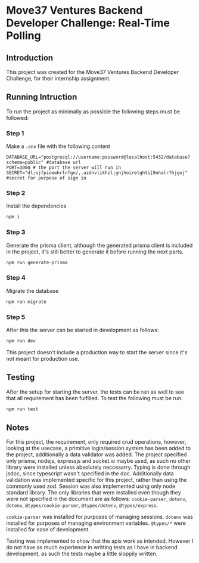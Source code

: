 # Move37 Ventures Backend Developer Challenge: Real-Time Polling
## Introduction
This project was created for the Move37 Ventures Backend Developer Challenge, for their internship assignment.
## Running Intruction
To run the project as minimally as possible the following steps must be followed:
### Step 1
Make a `.env` file with the following content
```env
DATABASE_URL="postgresql://username:password@localhost:5432/database?schema=public" #database url
PORT=3000 # the port the server will run in
SECRET="dl;sjfpioewhrlnfgn/,.azdnvlikhzl;gnjhoiretghti[8ohalrfhjgoj" #secret for purpose of sign in
```
### Step 2
Install the dependencies
```bash
npm i
```
### Step 3
Generate the prisma client, although the generated prisma client is included in the project, it's still better to generate it before running the next parts.
```bash
npm run generate-prisma
```
### Step 4
Migrate the database
```bash
npm run migrate
```
### Step 5
After this the server can be started in development as follows:
```bash
npm run dev
```
This project doesn't include a production way to start the server since it's not meant for production use.

## Testing
After the setup for starting the server, the tests can be ran as well to see that all requirement has been fulfilled. To test the following must be run.
```bash
npm run test
```

## Notes
For this project, the requirement, only required crud operations, however, looking at the usecase, a primitive login/session system has been added to the project, additionally a data validator was added. The project specified only prisma, nodejs, expressjs and socket.io maybe used, as such no other library were installed unless absolutely neccesarry. Typing is done through jsdoc, since typescript wasn't specified in the doc. Additionally data validation was implemented specific for this project, rather than using the commonly used zod. Session was also implemented using only node standard library. The only libraries that were installed even though they were not specified in the document are as follows: `cookie-parser`, `dotenv`, `dotenv`, `@types/cookie-parser`, `@types/dotenv`, `@types/express`.

`cookie-parser` was installed for purposes of managing sessions.
`dotenv` was installed for purposes of managing environment variables.
`@types/*` were installed for ease of development.

Testing was implemented to show that the apis work as intended. However I do not have as much experience in writting tests as I have in backend development, as such the tests maybe a little sloppily written.
